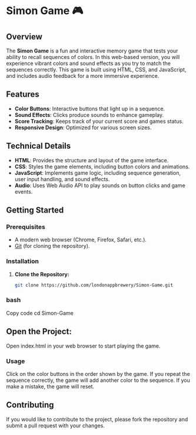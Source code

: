# Simon Game 🎮

## Overview
The **Simon Game** is a fun and interactive memory game that tests your ability to recall sequences of colors. In this web-based version, you will experience vibrant colors and sound effects as you try to match the sequences correctly. This game is built using HTML, CSS, and JavaScript, and includes audio feedback for a more immersive experience.

## Features
- **Color Buttons**: Interactive buttons that light up in a sequence.
- **Sound Effects**: Clicks produce sounds to enhance gameplay.
- **Score Tracking**: Keeps track of your current score and games status.
- **Responsive Design**: Optimized for various screen sizes.

## Technical Details

- **HTML**: Provides the structure and layout of the game interface.
- **CSS**: Styles the game elements, including button colors and animations.
- **JavaScript**: Implements game logic, including sequence generation, user input handling, and sound effects.
- **Audio**: Uses Web Audio API to play sounds on button clicks and game events.

## Getting Started

### Prerequisites
- A modern web browser (Chrome, Firefox, Safari, etc.).
- [Git](https://git-scm.com/downloads) (for cloning the repository).

### Installation

1. **Clone the Repository:**
   ```bash
   git clone https://github.com/londonappbrewery/Simon-Game.git

### bash
Copy code
cd Simon-Game

## Open the Project:

Open index.html in your web browser to start playing the game.
### Usage
Click on the color buttons in the order shown by the game.
If you repeat the sequence correctly, the game will add another color to the sequence.
If you make a mistake, the game will reset.
## Contributing
If you would like to contribute to the project, please fork the repository and submit a pull request with your changes.
